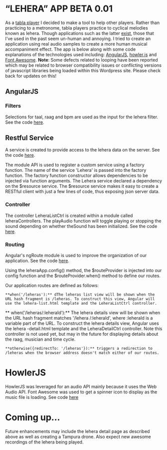 # “LEHERA” APP BETA 0.01

As a [tabla player](http://www.rakkatak.com) I decided to make a tool to help other players. Rather than practicing to a metronome, tabla players practice to cyclical melodies known as lehera. Though applications such as the latter [exist](https://itunes.apple.com/ca/app/ilehra-lehra-nagma-player/id333183750?mt=8), those that I've used in the past seem un-human and annoying. I tried to create an application using real audio samples to create a more human musical accompaniment effect. The app is below along with some code explanations of the technologies used including: [AngularJS](##AngularJS), [howler.js](##Howler) and [Font Awesome](http://fontawesome.io/).
<strong>Note</strong>: Some defects related to looping have been reported which may be related to browser compatibility issues or conflicting versions of javascript libraries being loaded within this Wordpress site. Please check back for updates on this!

## AngularJS
### Filters
Selections for taal, raag and bpm are used as the input for the lehera filter. See the code [here](https://raw.githubusercontent.com/rakkatak/leheraApp/master/partials/lehera-list.html).

## Restful Service
A service is created to provide access to the lehera data on the server. See the code [here](https://raw.githubusercontent.com/rakkatak/leheraApp/master/js/services.js).

The module API is used to register a custom service using a factory function. The name of the service 'Lehera' is passed into the factory function. The factory function constructor allows dependencies to be injected via function arguments. The Lehera service declared a dependency on the $resource service. The $resource service makes it easy to create a RESTful client with just a few lines of code, thus exposing json server data.

### Controller

The controller LeheraListCtrl is created within a module called leheraControllers. The playAudio function will toggle playing or stopping the sound depending on whether theSound has been initialized. See the code [here](https://raw.githubusercontent.com/rakkatak/leheraApp/master/js/controllers.js).

### Routing
Angular's ngRoute module is used to improve the organization of our application. See the code [here](https://raw.githubusercontent.com/rakkatak/leheraApp/master/js/app.js).

Using the leheraApp.config() method, the $routeProvider is injected into our config function and the $routeProvider.when() method to define our routes.

Our application routes are defined as follows:

    **when('/leheras'):** dThe leheras list view will be shown when the URL hash fragment is /leheras. To construct this view, Angular will use the lehera-list.html template and the LeheraListCtrl controller.

   ** when('/leheras/:leheraId'):** The lehera details view will be shown when the URL hash fragment matches '/lehera /:leheraId', where :leheraId is a variable part of the URL. To construct the lehera details view, Angular uses the lehera -detail.html template and the LeheraDetailCtrl controller. Note this controller is not used yet, but may in the future for displaying details about the raag, musician and time cycle.

    **otherwise({redirectTo: '/leheras'}):** triggers a redirection to /leheras when the browser address doesn't match either of our routes.



# HowlerJS
HowlerJS was leveraged for an audio API mainly because it uses the Web Audio API. Font Awesome was used to get a spinner icon to display as the music file is loading. See code [here](https://raw.githubusercontent.com/rakkatak/leheraApp/master/js/controllers.js)

# Coming up...
Future enhancements may include the lehera detail page as described above as well as creating a Tampura drone. Also expect new awesome recordings of the lehera being played.

